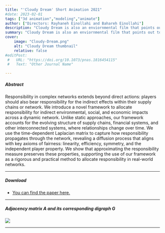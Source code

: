 ```yaml
---
title: "'Cloudy Dream' Short Animation 2021" 
#date: 2023-02-01
tags: ["3d animation","modeling","animate"]
author: ["Directors: Rayhaneh Einollahi and Bahareh Einollahi"]
description: "Cloudy Dream is also an enviornmental film that points out to the serious problem of water scarcity." 
summary: "Cloudy Dream is also an enviornmental film that points out to the serious problem of water scarcity." 
cover:
    image: "Cloudy-Dream.png"
    alt: "Cloudy Dream thumbnail"
    relative: false
#editPost:
 #   URL: "https://doi.org/10.1073/pnas.1816454115"
 #   Text: "Other Journal Name"

---
```


##### Abstract

Responsibility in complex networks extends beyond direct actions: players should also bear responsibility for the indirect effects within their supply chains or network. We introduce a novel framework to allocate responsibility for indirect environmental, social, and economic impacts across a dynamic network. Unlike static approaches, our framework accounts for the evolving structure of supply chains, financial systems, and other interconnected systems, where relationships change over time. We use the time-dependent Laplacian matrix to capture how responsibility propagates through the network, revealing a diffusion process that aligns with key axioms of fairness: linearity, efficiency, symmetry, and the independent player property. We show that approximating the responsibility measure preserves these properties, supporting the use of our framework as a rigorous and practical method to allocate responsibility in real-world networks.

---

##### Download

+ [You can find the paper here.](https://shs.hal.science/halshs-05046082v1)
<!-- + [Online appendix](appendix2.pdf)
+ [Code and data](https://github.com/pmichaillat/unemployment-gap) -->

---

##### Adjacency matrix A and its corresponding digraph G

![](paper1.png)

---
<!-- 
##### Citation

Author 1 and Author 2. Year. "Title." *Journal* Volume (Issue): First page–Last page. https://doi.org/paper_doi.

```BibTeX
@article{AAYY,
author = {Author 1 and Author 2},
doi = {paper_doi},
journal = {Journal},
number = {Issue},
pages = {XXX--YYY},
title ={Title},
volume = {Volume},
year = {Year}}
```

---

##### Related material

+ [Presentation slides](presentation2.pdf)
 -->
